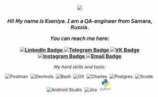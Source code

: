 <div id="header" align="center">
  <img src="https://gifdb.com/images/high/pusheen-cat-welcome-rs7fmtp64fodfdqr.webp" width="20%"/>
<div align="middle">
<h3>
  𝘏𝘪! 𝘔𝘺 𝘯𝘢𝘮𝘦 𝘪𝘴 𝘒𝘴𝘦𝘯𝘪𝘺𝘢. 𝘐 𝘢𝘮 𝘢 𝘘𝘈-𝘦𝘯𝘨𝘪𝘯𝘦𝘦𝘳 𝘧𝘳𝘰𝘮 𝘚𝘢𝘮𝘢𝘳𝘢, 𝘙𝘶𝘴𝘴𝘪𝘢.
  
  
𝘠𝘰𝘶 𝘤𝘢𝘯 𝘳𝘦𝘢𝘤𝘩 𝘮𝘦 𝘩𝘦𝘳𝘦:
<p align="middle">
  <a href="https://www.linkedin.com/in/xenia513/">
    <img src="https://img.shields.io/badge/LinkedIn-blue?style=for-the-badge&logo=linkedin&logoColor=white" alt="LinkedIn Badge"/>
  </a>
   <a href="https://t.me/xenia513">
    <img src="https://img.shields.io/badge/Telegram-blue?style=for-the-badge&logo=telegram&logoColor=white" alt="Telegram Badge"/>
  </a>
  <a href="https://vk.com/xenia513">
    <img src="https://img.shields.io/badge/Vkontakte-0173f6?style=for-the-badge&logo=Vk" alt="VK Badge"/>
  </a>
  </a>
  <a href="https://instagram.com/xenia_kis">
    <img src="https://img.shields.io/badge/Instagram-orange?style=for-the-badge&logo=instagram&logoColor=white" alt="Instagram Badge"/>
  </a>
  </a>
  <a href="mailto:xenia513@yandex.ru">
    <img src="https://img.shields.io/badge/Email-blue?style=for-the-badge&logo=Gmail&logoColor=white" alt="Email Badge"/>
  </a>
</div>




𝘔𝘺 𝘩𝘢𝘳𝘥 𝘴𝘬𝘪𝘭𝘭𝘴 𝘢𝘯𝘥 𝘵𝘰𝘰𝘭𝘴:

<div>
  <img src="https://seeklogo.com/images/P/postman-logo-0087CA0D15-seeklogo.com.png" title="Postman" alt="Postman" width="40" height="40"/>&nbsp;
  <img src="https://static-00.iconduck.com/assets.00/chrome-devtools-icon-512x512-8iaxdppx.png" title="Devtools"  alt="Devtools" width="40" height="40"/>&nbsp;
  <img src="https://cdn.icon-icons.com/icons2/3053/PNG/512/terminal_macos_bigsur_icon_189655.png" title="Bash" alt="Bash" width="40" height="40"/>&nbsp;
  <img src="https://seeklogo.com/images/G/git-bash-logo-B6475E8359-seeklogo.com.png" title="Git" alt="Git " width="40" height="40"/>&nbsp;
  <img src="https://cdn.icon-icons.com/icons2/3053/PNG/512/charles_proxy_macos_bigsur_icon_190302.png" title="Charles" alt="Charles" width="40" height="40"/>&nbsp;
  <img src="https://seeklogo.com/images/P/postqresql-logo-AD0E066492-seeklogo.com.png" title="Postgres" alt="Postgres" width="40" height="40"/>&nbsp;
  <img src="https://cdn.icon-icons.com/icons2/3053/PNG/256/xcode_helper_macos_bigsur_icon_189446.png" title="Xcode"  alt="Xcode" width="40" height="40"/>&nbsp;
  <img src="https://cdn.icon-icons.com/icons2/3053/PNG/512/android_studio_alt_macos_bigsur_icon_190394.png" title="Android Studio"  alt="Android Studio" width="40" height="40"/>&nbsp;
  <img src="https://cdn.icon-icons.com/icons2/3053/PNG/512/jira_cloud_macos_bigsur_icon_190051.png" title="Jira" alt="Jira" width="40" height="40"/>&nbsp;
  <img src="https://github.com/devicons/devicon/blob/master/icons/python/python-original-wordmark.svg" title="Python"  alt="Python" width="40" height="40"/>&nbsp;
</div>
